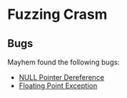 # Fuzzing Crasm

## Bugs

Mayhem found the following bugs: 
- [NULL Pointer Dereference](./bug-null-pointer)
- [Floating Point Exception](./bug-floating-point-exception)
